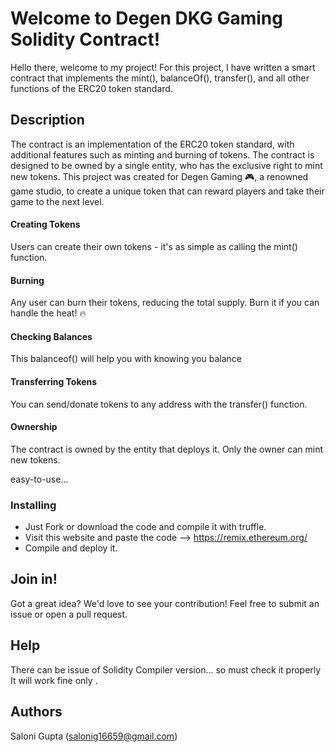 # Welcome to Degen DKG Gaming Solidity Contract!

Hello there, welcome to my project! For this project, I have written a smart contract that implements the mint(), balanceOf(), transfer(), and all other functions of the ERC20 token standard.


## Description 

The contract is an implementation of the ERC20 token standard, with additional features such as minting and burning of tokens. The contract is designed to be owned by a single entity, who has the exclusive right to mint new tokens. This project was created for Degen Gaming 🎮, a renowned game studio, to create a unique token that can reward players and take their game to the next level.



#### Creating Tokens 
Users can create their own tokens - it's as simple as calling the mint() function.

#### Burning 

Any user can burn their tokens, reducing the total supply. Burn it if you can handle the heat! 🔥


#### Checking Balances
This balanceof() will help you with knowing you balance


#### Transferring Tokens

You can send/donate tokens to any address with the transfer() function.

#### Ownership

The contract is owned by the entity that deploys it. Only the owner can mint new tokens.

easy-to-use... 

### Installing 

* Just Fork or download the code and compile it with truffle.
* Visit this website and paste the code --> https://remix.ethereum.org/
* Compile and deploy it.



## Join in!
Got a great idea? We'd love to see your contribution! Feel free to submit an issue or open a pull request.

##  Help

There can be issue of Solidity Compiler version... so must check it properly It will work fine only .



## Authors

Saloni Gupta
(salonig16659@gmail.com)

	
